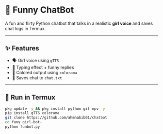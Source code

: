 # 🎀 Funny ChatBot

A fun and flirty Python chatbot that talks in a realistic **girl voice** and saves chat logs in Termux.

---

## ✨ Features

- 🗣️ Girl voice using `gTTS`
- 💬 Typing effect + funny replies
- 🌈 Colored output using `colorama`
- 📝 Saves chat to `chat.txt`

---

## 🚀 Run in Termux

```bash
pkg update -y && pkg install python git mpv -y
pip install gTTS colorama
git clone https://github.com/ahmhabib01/chatbot
cd funy_girl-bot-
python funbot.py


